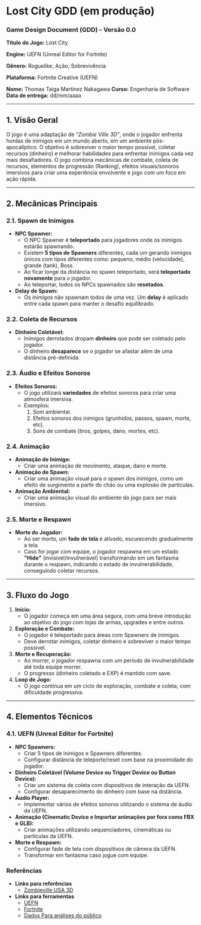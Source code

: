 # Lost City GDD (em produção)

### **Game Design Document (GDD) - Versão 0.0**

**Título do Jogo:** Lost City

**Engine:** UEFN (Unreal Editor for Fortnite)

**Gênero:** Roguelike, Ação, Sobrevivência

**Plataforma:** Fortnite Creative (UEFN)

**Nome:** Thomas Taiga Martinez Nakagawa
**Curso:** Engenharia de Software
**Data de entrega:** dd/mm/aaaa

---

## **1. Visão Geral**

 O jogo é uma adaptação de “*Zombie Ville 3D”*, onde o jogador enfrenta hordas de inimigos em um mundo aberto, em um ambiente pós-apocalíptico. O objetivo é sobreviver o maior tempo possível, coletar recursos (dinheiro) e melhorar habilidades para enfrentar inimigos cada vez mais desafiadores. O jogo combina mecânicas de combate, coleta de recursos, elementos de progressão (Ranking), efeitos visuais/sonoros imersivos para criar uma experiência envolvente e jogo com um foco em ação rápida.

---

## **2. Mecânicas Principais**

### **2.1. Spawn de Inimigos**

- **NPC Spawner:**
    - O NPC Spawner é **teleportado** para jogadores onde os inimigos estarão spawnando.
    - Existem **5 tipos de Spawners** diferentes, cada um gerando inimigos únicos com tipos diferentes como: pequeno, médio (velocidade), grande (tank), Boss.
    - Ao ficar longe da distância no spawn teleportado, será **teleportado novamente** para o jogador.
    - Ao teleportar, todos os NPCs spawnados são **resetados**.
- **Delay de Spawn:**
    - Os inimigos não spawnam todos de uma vez. Um **delay** é aplicado entre cada spawn para manter o desafio equilibrado.

### **2.2. Coleta de Recursos**

- **Dinheiro Coletável:**
    - Inimigos derrotados dropam **dinheiro** que pode ser coletado pelo jogador.
    - O dinheiro **desaparece** se o jogador se afastar além de uma distância pré-definida.

### **2.3. Áudio e Efeitos Sonoros**

- **Efeitos Sonoros:**
    - O jogo utilizará **variedades** de efeitos sonoros para criar uma atmosfera imersiva.
    - Exemplos:
        1. Som ambiental.
        2. Efeitos sonoros dos inimigos (grunhidos, passos, spawn, morte, etc).
        3. Sons de combate (tiros, golpes, dano, mortes, etc).

### **2.4. Animação**

- **Animação de Inimigo:**
    - Criar uma animação de movimento, ataque, dano e morte.
- **Animação de Spawn:**
    - Criar uma animação visual para o spawn dos inimigos, como um efeito de surgimento a partir do chão ou uma explosão de partículas.
- **Animação Ambiental:**
    - Criar uma animação visual do ambiente do jogo para ser mais imersivo.

### **2.5. Morte e Respawn**

- **Morte do Jogador:**
    - Ao ser morto, um **fade de tela** é ativado, escurecendo gradualmente a tela.
    - Caso for jogar com equipe, o jogador respawna em um estado **"Hide"** (invisível/invulnerável) transformando em um fantasma durante o respawn, indicando o estado de invulnerabilidade, conseguindo coletar recursos.

---

## **3. Fluxo do Jogo**

1. **Início:**
    - O jogador começa em uma área segura, com uma breve introdução ao objetivo do jogo com lojas de armas, upgrades e entre outros.
2. **Exploração e Combate:**
    - O jogador é teleportado para áreas com Spawners de inimigos.
    - Deve derrotar inimigos, coletar dinheiro e sobreviver o maior tempo possível.
3. **Morte e Recuperação:**
    - Ao morrer, o jogador respawna com um período de invulnerabilidade até toda equipe morrer.
    - O progresso (dinheiro coletado e EXP) é mantido com save.
4. **Loop de Jogo:**
    - O jogo continua em um ciclo de exploração, combate e coleta, com dificuldade progressiva.

---

## **4. Elementos Técnicos**

### **4.1. UEFN (Unreal Editor for Fortnite)**

- **NPC Spawners:**
    - Criar 5 tipos de inimigos e Spawners diferentes.
    - Configurar distância de teleporte/reset com base na proximidade do jogador.
- **Dinheiro Coletável (Volume Device ou Trigger Device ou Button Device):**
    - Criar um sistema de coleta com dispositivos de interação da UEFN.
    - Configurar desaparecimento do dinheiro com base na distância.
- **Áudio Player:**
    - Implementar vários de efeitos sonoros utilizando o sistema de áudio da UEFN.
- **Animação (Cinematic Device e Importar animações por fora como FBX e GLB):**
    - Criar animações utilizando sequenciadores, cinemáticas ou partículas da UEFN.
- **Morte e Respawn:**
    - Configurar fade de tela com dispositivos de câmera da UEFN.
    - Transformar em fantasma caso jogue com equipe.
 
### **Referências**

- **Links para referências**
    - [Zombieville USA 3D](https://www.reddit.com/r/indiegames/comments/1hybgzc/zombieville_usa_3d_my_project_of_3_years_has_a/?tl=pt-br&rdt=61545)
- **Links para ferramentas**
    - [UEFN](https://dev.epicgames.com/community/fortnite/getting-started/uefn)
    - [Fortnite](https://www.fortnite.com/?lang=pt-BR)
    - [Dados Para análises do público](https://fortnite.gg/creative)
